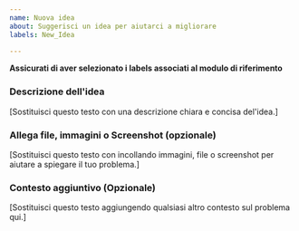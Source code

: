 ```yaml
---
name: Nuova idea
about: Suggerisci un idea per aiutarci a migliorare
labels: New_Idea

---
```

**Assicurati di aver selezionato i labels associati al modulo di riferimento**

### Descrizione dell'idea
[Sostituisci questo testo con una descrizione chiara e concisa del'idea.]

### Allega file, immagini o Screenshot (opzionale)
[Sostituisci questo testo con incollando immagini, file o screenshot per aiutare a spiegare il tuo problema.]

### Contesto aggiuntivo (Opzionale)
[Sostituisci questo testo aggiungendo qualsiasi altro contesto sul problema qui.]

